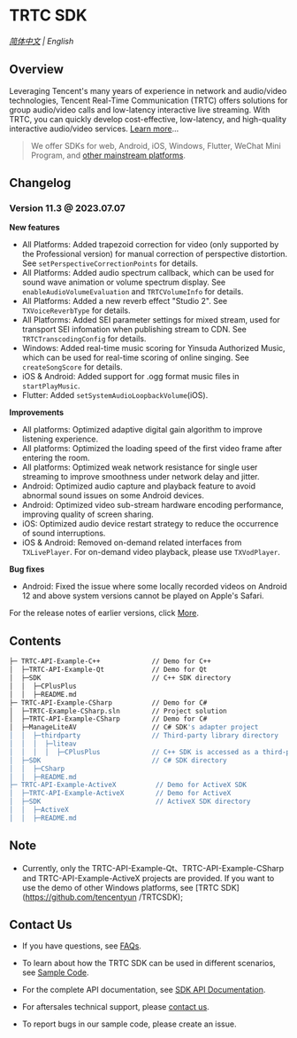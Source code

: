 # TRTC SDK

_[简体中文](README-zh_CN.md) | English_
## Overview

Leveraging Tencent's many years of experience in network and audio/video technologies, Tencent Real-Time Communication (TRTC) offers solutions for group audio/video calls and low-latency interactive live streaming. With TRTC, you can quickly develop cost-effective, low-latency, and high-quality interactive audio/video services. [Learn more](https://cloud.tencent.com/document/product/647/16788)...

> We offer SDKs for web, Android, iOS, Windows, Flutter, WeChat Mini Program, and [other mainstream platforms](https://github.com/LiteAVSDK?q=TRTC_&type=all&sort=).



## Changelog

### Version 11.3 @ 2023.07.07

**New features**

- All Platforms: Added trapezoid correction for video (only supported by the Professional version) for manual correction of perspective distortion. See `setPerspectiveCorrectionPoints` for details.
- All Platforms: Added audio spectrum callback, which can be used for sound wave animation or volume spectrum display. See `enableAudioVolumeEvaluation` and `TRTCVolumeInfo` for details.
- All Platforms: Added a new reverb effect "Studio 2". See `TXVoiceReverbType` for details.
- All Platforms: Added SEI parameter settings for mixed stream, used for transport SEI infomation when publishing stream to CDN. See `TRTCTranscodingConfig` for details.
- Windows: Added real-time music scoring for Yinsuda Authorized Music, which can be used for real-time scoring of online singing. See `createSongScore` for details.
- iOS & Android: Added support for .ogg format music files in `startPlayMusic`.
- Flutter: Added `setSystemAudioLoopbackVolume`(iOS).


**Improvements**

- All platforms: Optimized adaptive digital gain algorithm to improve listening experience.
- All platforms: Optimized the loading speed of the first video frame after entering the room.
- All platforms: Optimized weak network resistance for single user streaming to improve smoothness under network delay and jitter.
- Android: Optimized audio capture and playback feature to avoid abnormal sound issues on some Android devices.
- Android: Optimized video sub-stream hardware encoding performance, improving quality of screen sharing.
- iOS: Optimized audio device restart strategy to reduce the occurrence of sound interruptions.
- iOS & Android: Removed on-demand related interfaces from `TXLivePlayer`. For on-demand video playback, please use `TXVodPlayer`.

**Bug fixes**
- Android: Fixed the issue where some locally recorded videos on Android 12 and above system versions cannot be played on Apple's Safari.


For the release notes of earlier versions, click [More](https://cloud.tencent.com/document/product/647/46907).


## Contents

```bash
├─ TRTC-API-Example-C++             // Demo for C++
│  ├─TRTC-API-Example-Qt            // Demo for Qt
│  ├─SDK                            // C++ SDK directory
│  │  ├─CPlusPlus
│  │  ├─README.md
├─ TRTC-API-Example-CSharp          // Demo for C#
│  ├─TRTC-Example-CSharp.sln        // Project solution
│  ├─TRTC-API-Example-CSharp        // Demo for C#
│  ├─ManageLiteAV                   // C# SDK's adapter project
│  │  ├─thirdparty                  // Third-party library directory
│  │  │  ├─liteav              
│  │  │  │  ├─CPlusPlus             // C++ SDK is accessed as a third-party library   
│  ├─SDK                            // C# SDK directory
│  │  ├─CSharp              
│  │  ├─README.md
├─ TRTC-API-Example-ActiveX          // Demo for ActiveX SDK 
│  ├─TRTC-API-Example-ActiveX        // Demo for ActiveX
│  ├─SDK                             // ActiveX SDK directory
│  │  ├─ActiveX              
│  │  ├─README.md
```



## Note

- Currently, only the TRTC-API-Example-Qt、TRTC-API-Example-CSharp and TRTC-API-Example-ActiveX projects are provided. If you want to use the demo of other Windows platforms, see [TRTC SDK](https://github.com/tencentyun /TRTCSDK);



## Contact Us
- If you have questions, see [FAQs](https://www.tencentcloud.com/document/product/647/36057?lang=en&pg=).

- To learn about how the TRTC SDK can be used in different scenarios, see [Sample Code](https://www.tencentcloud.com/document/product/647/42963).

- For the complete API documentation, see [SDK API Documentation](http://doc.qcloudtrtc.com/md_introduction_trtc_Windows_cpp_%E6%A6%82%E8%A7%88.html).
- For aftersales technical support, please [contact us](https://t.me/+EPk6TMZEZMM5OGY1).
- To report bugs in our sample code, please create an issue.
